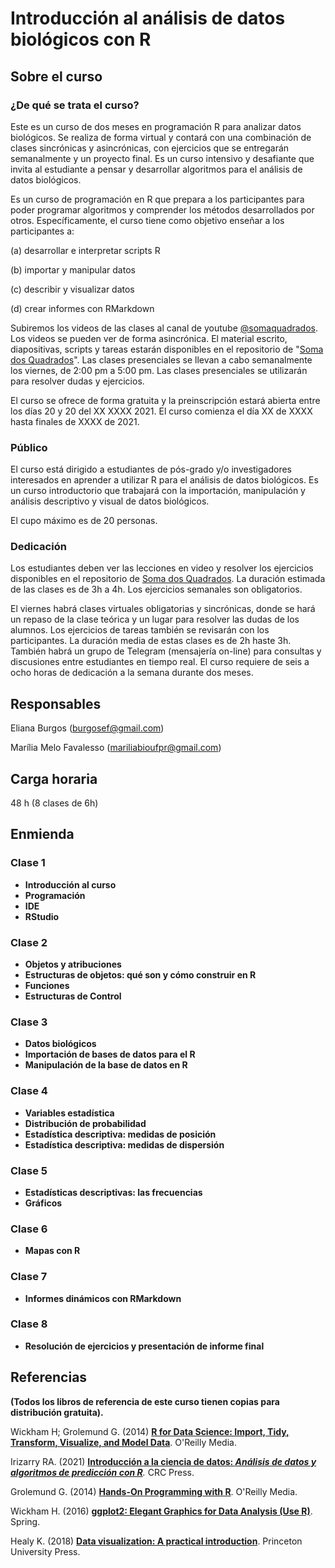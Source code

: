 # Introducción al análisis de datos biológicos con R

## Sobre el curso

### ¿De qué se trata el curso?

Este es un curso de dos meses en programación R para analizar datos biológicos. Se realiza de forma virtual y contará con una combinación de clases sincrónicas y asincrónicas, con ejercicios que se entregarán semanalmente y un proyecto final. Es un curso intensivo y desafiante que invita al estudiante a pensar y desarrollar algoritmos para el análisis de datos biológicos.

Es un curso de programación en R que prepara a los participantes para poder programar algoritmos y comprender los métodos desarrollados por otros. Específicamente, el curso tiene como objetivo enseñar a los participantes a:

(a) desarrollar e interpretar scripts R

(b) importar y manipular datos

(c) describir y visualizar datos

(d) crear informes con RMarkdown

Subiremos los videos de las clases al canal de youtube [\@somaquadrados](https://www.youtube.com/channel/UC8_OHjnszxRiit92ZJlNH4A). Los videos se pueden ver de forma asincrónica. El material escrito, diapositivas, scripts y tareas estarán disponibles en el repositorio de "[Soma dos Quadrados](www.somaquadrados.com)". Las clases presenciales se llevan a cabo semanalmente los viernes, de 2:00 pm a 5:00 pm. Las clases presenciales se utilizarán para resolver dudas y ejercicios.

El curso se ofrece de forma gratuita y la preinscripción estará abierta entre los días 20 y 20 del XX XXXX 2021. El curso comienza el día XX de XXXX hasta finales de XXXX de 2021.

### Público

El curso está dirigido a estudiantes de pós-grado y/o investigadores interesados ​​en aprender a utilizar R para el análisis de datos biológicos. Es un curso introductorio que trabajará con la importación, manipulación y análisis descriptivo y visual de datos biológicos.

El cupo máximo es de 20 personas.

### Dedicación

Los estudiantes deben ver las lecciones en video y resolver los ejercicios disponibles en el repositorio de [Soma dos Quadrados](www.somaquadrados.com). La duración estimada de las clases es de 3h a 4h. Los ejercicios semanales son obligatorios.

El viernes habrá clases virtuales obligatorias y sincrónicas, donde se hará un repaso de la clase teórica y un lugar para resolver las dudas de los alumnos. Los ejercicios de tareas también se revisarán con los participantes. La duración media de estas clases es de 2h haste 3h. También habrá un grupo de Telegram (mensajería on-line) para consultas y discusiones entre estudiantes en tiempo real. El curso requiere de seis a ocho horas de dedicación a la semana durante dos meses.

## Responsables

Eliana Burgos ([burgosef\@gmail.com](burgosef@gmail.com))

Marília Melo Favalesso ([mariliabioufpr\@gmail.com](mariliabioufpr@gmail.com))

## Carga horaria

48 h (8 clases de 6h)

## Enmienda

### Clase 1

-   **Introducción al curso**
-   **Programación**
-   **IDE**
-   **RStudio**

### Clase 2

-   **Objetos y atribuciones**
-   **Estructuras de objetos: qué son y cómo construir en R**
-   **Funciones**
-   **Estructuras de Control**

### Clase 3

-   **Datos biológicos**
-   **Importación de bases de datos para el R**
-   **Manipulación de la base de datos en R**

### Clase 4

-   **Variables estadística**
-   **Distribución de probabilidad**
-   **Estadística descriptiva: medidas de posición**
-   **Estadística descriptiva: medidas de dispersión**

### Clase 5

-   **Estadísticas descriptivas: las frecuencias**
-   **Gráficos**

### Clase 6

-   **Mapas con R**

### Clase 7

-   **Informes dinámicos con RMarkdown**

### Clase 8

-   **Resolución de ejercicios y presentación de informe final**

## Referencias

**(Todos los libros de referencia de este curso tienen copias para distribución gratuita).**

Wickham H; Grolemund G. (2014) [**R for Data Science: Import, Tidy, Transform, Visualize, and Model Data**](https://r4ds.had.co.nz/). O'Reilly Media.

Irizarry RA. (2021) [**Introducción a la ciencia de datos: *Análisis de datos y algoritmos de predicción con R***](https://rafalab.github.io/dslibro/)*.* CRC Press.

Grolemund G. (2014) [**Hands-On Programming with R**](https://rstudio-education.github.io/hopr/). O'Reilly Media.

Wickham H. (2016) [**ggplot2: Elegant Graphics for Data Analysis (Use R)**](https://ggplot2-book.org/). Spring.

Healy K. (2018) [**Data visualization: A practical introduction**](https://socviz.co/). Princeton University Press.


